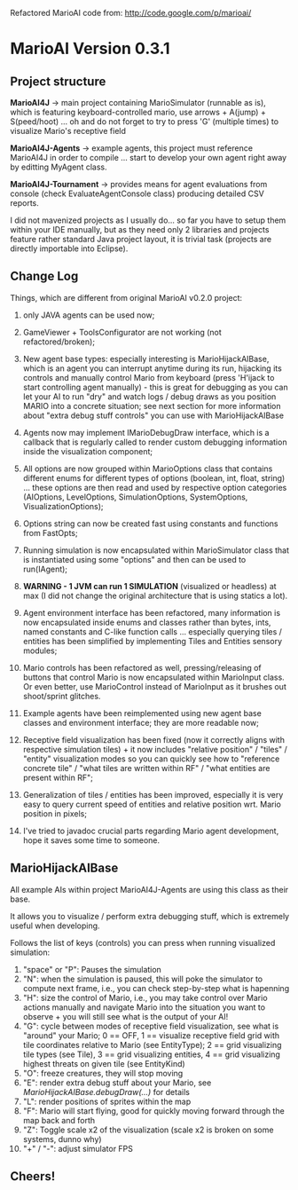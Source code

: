 Refactored MarioAI code from: http://code.google.com/p/marioai/

# MarioAI Version 0.3.1

## Project structure

**MarioAI4J** -> main project containing MarioSimulator (runnable as is), which is featuring keyboard-controlled mario, use arrows + A(jump) + S(peed/hoot) ... oh and do not forget to try to press 'G' (multiple times) to visualize Mario's receptive field

**MarioAI4J-Agents** -> example agents, this project must reference MarioAI4J in order to compile ... start to develop your own agent right away by editting MyAgent class.

**MarioAI4J-Tournament** -> provides means for agent evaluations from console (check EvaluateAgentConsole class) producing detailed CSV reports.

I did not mavenized projects as I usually do... so far you have to setup them within your IDE manually, but as they need only 2 libraries and projects feature rather standard Java project layout, it is trivial task (projects are directly importable into Eclipse).

## Change Log

Things, which are different from original MarioAI v0.2.0 project:

1) only JAVA agents can be used now;

2) GameViewer + ToolsConfigurator are not working (not refactored/broken);

3) New agent base types: especially interesting is MarioHijackAIBase, which is an agent you can interrupt anytime during its run, hijacking its controls and manually control Mario from keyboard (press 'H'ijack to start controlling agent manually) - this is great for debugging as you can let your AI to run "dry" and watch logs / debug draws as you position MARIO into a concrete situation; see next section for more information about "extra debug stuff controls" you can use with
MarioHijackAIBase

4) Agents now may implement IMarioDebugDraw interface, which is a callback that is regularly called to render custom debugging information inside the visualization component;

5) All options are now grouped within MarioOptions class that contains different enums for different types of options (boolean, int, float, string) ... these options are then read and used by respective option categories (AIOptions, LevelOptions, SimulationOptions, SystemOptions, VisualizationOptions);

6) Options string can now be created fast using constants and functions from FastOpts;

7) Running simulation is now encapsulated within MarioSimulator class that is instantiated using some "options" and then can be used to run(IAgent);

8) **WARNING - 1 JVM can run 1 SIMULATION** (visualized or headless) at max (I did not change the original architecture that is using statics a lot).

9) Agent environment interface has been refactored, many information is now encapsulated inside enums and classes rather than bytes, ints, named constants and C-like function calls ... especially querying tiles / entities has been simplified by implementing Tiles and Entities sensory modules;

10) Mario controls has been refactored as well, pressing/releasing of buttons that control Mario is now encapsulated within MarioInput class. Or even better, use MarioControl instead of MarioInput as it brushes out shoot/sprint glitches.

11) Example agents have been reimplemented using new agent base classes and environment interface; they are more readable now;

12) Receptive field visualization has been fixed (now it correctly aligns with respective simulation tiles) + it now includes "relative position" / "tiles" / "entity" visualization modes so you can quickly see how to "reference concrete tile" / "what tiles are written within RF" / "what entities are present within RF";

13) Generalization of tiles / entities has been improved, especially it is very easy to query current speed of entities and relative position wrt. Mario position in pixels;

14) I've tried to javadoc crucial parts regarding Mario agent development, hope it saves some time to someone.

## MarioHijackAIBase 

All example AIs within project MarioAI4J-Agents are using this class as their base.

It allows you to visualize / perform extra debugging stuff, which is extremely useful when developing.

Follows the list of keys (controls) you can press when running visualized simulation:

1. "space" or "P": Pauses the simulation
2. "N": when the simulation is paused, this will poke the simulator to compute next frame, i.e., you can check step-by-step what is hapenning
3. "H": size the control of Mario, i.e., you may take control over Mario actions manually and navigate Mario into the situation you want to observe + you will still see what is the output of your AI!
4. "G": cycle between modes of receptive field visualization, see what is "around" your Mario; 0 == OFF, 1 == visualize receptive field grid with tile coordinates relative to Mario (see EntityType); 2 == grid visualizing tile types (see Tile), 3 == grid visualizing entities, 4 == grid visualizing highest threats on given tile (see EntityKind)
5. "O": freeze creatures, they will stop moving
6. "E": render extra debug stuff about your Mario, see _MarioHijackAIBase.debugDraw(...)_ for details
7. "L": render positions of sprites within the map
8. "F": Mario will start flying, good for quickly moving forward through the map back and forth
9. "Z": Toggle scale x2 of the visualization (scale x2 is broken on some systems, dunno why)
10. "+" / "-": adjust simulator FPS

## Cheers!
